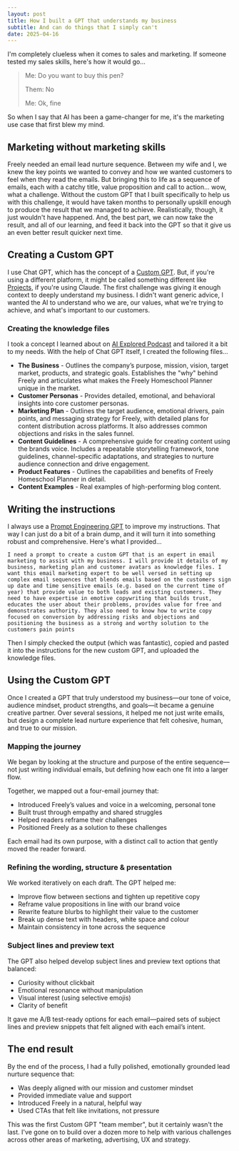 ```yaml
---
layout: post
title: How I built a GPT that understands my business
subtitle: And can do things that I simply can't
date: 2025-04-16
---
```

I'm completely clueless when it comes to sales and marketing. If someone tested my sales skills, here's how it would go...

> Me: Do you want to buy this pen?
>
> Them: No
>
> Me: Ok, fine

So when I say that AI has been a game-changer for me, it's the marketing use case that first blew my mind. 

## Marketing without marketing skills

Freely needed an email lead nurture sequence. Between my wife and I, we knew the key points we wanted to convey and how we wanted customers to feel when they read the emails. But bringing this to life as a sequence of emails, each with a catchy title, value proposition and call to action... wow, what a challenge. Without the custom GPT that I built specifically to help us with this challenge, it would have taken months to personally upskill enough to produce the result that we managed to achieve. Realistically, though, it just wouldn't have happened. And, the best part, we can now take the result, and all of our learning, and feed it back into the GPT so that it give us an even better result quicker next time.

## Creating a Custom GPT

I use Chat GPT, which has the concept of a [Custom GPT](https://help.openai.com/en/articles/8554397-creating-a-gpt). But, if you're using a different platform, it might be called something different like [Projects](https://support.anthropic.com/en/articles/9517075-what-are-projects), if you're using Claude. The first challenge was giving it enough context to deeply understand my business. I didn't want generic advice, I wanted the AI to understand who we are, our values, what we're trying to achieve, and what's important to our customers. 

### Creating the knowledge files

I took a concept I learned about on [AI Explored Podcast](https://www.socialmediaexaminer.com/ai-explored-podcast/) and tailored it a bit to my needs. With the help of Chat GPT itself, I created the following files...

- **The Business** - Outlines the company’s purpose, mission, vision, target market, products, and strategic goals. Establishes the "why" behind Freely and articulates what makes the Freely Homeschool Planner unique in the market. 
- **Customer Personas** - Provides detailed, emotional, and behavioral insights into core customer personas.
- **Marketing Plan** - Outlines the target audience, emotional drivers, pain points, and messaging strategy for Freely, with detailed plans for content distribution across platforms. It also addresses common objections and risks in the sales funnel.
- **Content Guidelines** - A comprehensive guide for creating content using the brands voice. Includes a repeatable storytelling framework, tone guidelines, channel-specific adaptations, and strategies to nurture audience connection and drive engagement.
- **Product Features** - Outlines the capabilities and benefits of Freely Homeschool Planner in detail.
- **Content Examples** - Real examples of high-performing blog content.

## Writing the instructions

I always use a [Prompt Engineering GPT](https://chatgpt.com/g/g-5XtVuRE8Y-prompt-engineer) to improve my instructions. That way I can just do a bit of a brain dump, and it will turn it into something robust and comprehensive. Here's what I provided...

`I need a prompt to create a custom GPT that is an expert in email marketing to assist with my business. I will provide it details of my business, marketing plan and customer avatars as knowledge files. I want this email marketing expert to be well versed in setting up complex email sequences that blends emails based on the customers sign up date and time sensitive emails (e.g. based on the current time of year) that provide value to both leads and existing customers. They need to have expertise in emotive copywriting that builds trust, educates the user about their problems, provides value for free and demonstrates authority. They also need to know how to write copy focused on conversion by addressing risks and objections and positioning the business as a strong and worthy solution to the customers pain points`

Then I simply checked the output (which was fantastic), copied and pasted it into the instructions for the new custom GPT, and uploaded the knowledge files.

## Using the Custom GPT

Once I created a GPT that truly understood my business—our tone of voice, audience mindset, product strengths, and goals—it became a genuine creative partner. Over several sessions, it helped me not just write emails, but design a complete lead nurture experience that felt cohesive, human, and true to our mission.

### Mapping the journey

We began by looking at the structure and purpose of the entire sequence—not just writing individual emails, but defining how each one fit into a larger flow.

Together, we mapped out a four-email journey that:

- Introduced Freely’s values and voice in a welcoming, personal tone
- Built trust through empathy and shared struggles
- Helped readers reframe their challenges
- Positioned Freely as a solution to these challenges

Each email had its own purpose, with a distinct call to action that gently moved the reader forward.

### Refining the wording, structure & presentation

We worked iteratively on each draft. The GPT helped me:

- Improve flow between sections and tighten up repetitive copy
- Reframe value propositions in line with our brand voice
- Rewrite feature blurbs to highlight their value to the customer
- Break up dense text with headers, white space and colour
- Maintain consistency in tone across the sequence

### Subject lines and preview text

The GPT also helped develop subject lines and preview text options that balanced:

- Curiosity without clickbait
- Emotional resonance without manipulation
- Visual interest (using selective emojis)
- Clarity of benefit

It gave me A/B test-ready options for each email—paired sets of subject lines and preview snippets that felt aligned with each email’s intent.

## The end result

By the end of the process, I had a fully polished, emotionally grounded lead nurture sequence that:

- Was deeply aligned with our mission and customer mindset
- Provided immediate value and support
- Introduced Freely in a natural, helpful way
- Used CTAs that felt like invitations, not pressure

This was the first Custom GPT "team member", but it certainly wasn't the last. I've gone on to build over a dozen more to help with various challenges across other areas of marketing, advertising, UX and strategy.